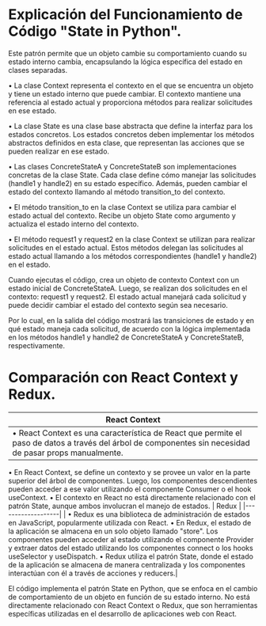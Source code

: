 # Explicación del Funcionamiento de Código "State in Python".

Este patrón permite que un objeto cambie su comportamiento cuando su estado interno cambia, encapsulando la lógica específica del estado en clases separadas.

 •	La clase Context representa el contexto en el que se encuentra un objeto y tiene un estado interno que puede cambiar. El contexto mantiene una referencia al estado actual y proporciona métodos para realizar solicitudes en ese estado.
 
 •	La clase State es una clase base abstracta que define la interfaz para los estados concretos. Los estados concretos deben implementar los métodos abstractos definidos en esta clase, que representan las acciones que se pueden realizar en ese estado.
 
 •	Las clases ConcreteStateA y ConcreteStateB son implementaciones concretas de la clase State. Cada clase define cómo manejar las solicitudes (handle1 y handle2) en su estado específico. Además, pueden cambiar el estado del contexto llamando al método transition_to del contexto.
 
 •	El método transition_to en la clase Context se utiliza para cambiar el estado actual del contexto. Recibe un objeto State como argumento y actualiza el estado interno del contexto.
 
 •	El método request1 y request2 en la clase Context se utilizan para realizar solicitudes en el estado actual. Estos métodos delegan las solicitudes al estado actual llamando a los métodos correspondientes (handle1 y handle2) en el estado.
 
Cuando ejecutas el código, crea un objeto de contexto Context con un estado inicial de ConcreteStateA. Luego, se realizan dos solicitudes en el contexto: request1 y request2. El estado actual manejará cada solicitud y puede decidir cambiar el estado del contexto según sea necesario.

Por lo cual, en la salida del código mostrará las transiciones de estado y en qué estado maneja cada solicitud, de acuerdo con la lógica implementada en los métodos handle1 y handle2 de ConcreteStateA y ConcreteStateB, respectivamente.

# Comparación con React Context y Redux.

| React Context     |
|-------------------|
| •	React Context es una característica de React que permite el paso de datos a través del árbol de componentes sin necesidad de pasar props manualmente.
•	En React Context, se define un contexto y se provee un valor en la parte superior del árbol de componentes. Luego, los componentes descendientes pueden acceder a ese valor utilizando el componente Consumer o el hook useContext.
•	El contexto en React no está directamente relacionado con el patrón State, aunque ambos involucran el manejo de estados. 
| Redux             |
|-------------------|
| •	Redux es una biblioteca de administración de estados en JavaScript, popularmente utilizada con React. 
•	En Redux, el estado de la aplicación se almacena en un solo objeto llamado "store". Los componentes pueden acceder al estado utilizando el componente Provider y extraer datos del estado utilizando los componentes connect o los hooks useSelector y useDispatch. 
•	Redux utiliza el patrón State, donde el estado de la aplicación se almacena de manera centralizada y los componentes interactúan con él a través de acciones y reducers.|

El código implementa el patrón State en Python, que se enfoca en el cambio de comportamiento de un objeto en función de su estado interno. No está directamente relacionado con React Context o Redux, que son herramientas específicas utilizadas en el desarrollo de aplicaciones web con React.
